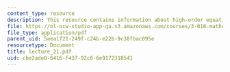 ```yaml
---
content_type: resource
description: This resource contains information about high-order equations.
file: https://ol-ocw-studio-app-qa.s3.amazonaws.com/courses/3-016-mathematics-for-materials-scientists-and-engineers-fall-2005/cbe2ade06416f43792c06e9172318541_lecture_21.pdf
file_type: application/pdf
parent_uid: 5aea1f21-249f-c24b-e22b-9c38fbac095e
resourcetype: Document
title: lecture_21.pdf
uid: cbe2ade0-6416-f437-92c0-6e9172318541
---
```

